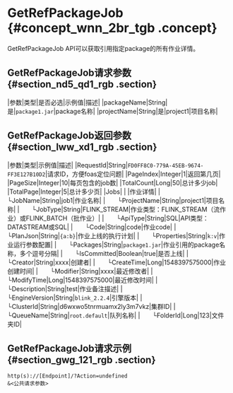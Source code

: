# GetRefPackageJob {#concept_wnn_2br_tgb .concept}

GetRefPackageJob API可以获取引用指定package的所有作业详情。

## GetRefPackageJob请求参数 {#section_nd5_qd1_rgb .section}

|参数|类型|是否必选|示例值|描述|
|packageName|String|是|`package1.jar`|package名称|
|projectName|String|是|project1|项目名称|

## GetRefPackageJob返回参数 {#section_lww_xd1_rgb .section}

|参数|类型|示例值|描述|
|RequestId|String|`FD0FF8C0-779A-45EB-9674-FF3E127B10D2`|请求ID，方便foas定位问题|
|PageIndex|Integer|1|返回第几页|
|PageSize|Integer|10|每页包含的job数|
|TotalCount|Long|50|总计多少job|
|TotalPage|Integer|5|总计多少页|
|Jobs| | |作业详情|
|  └JobName|String|job1|作业名称|
|  └ProjectName|String|project1|项目名称|
|  └JobType|String|FLINK\_STREAM|作业类型：FLINK\_STREAM（流作业）或FLINK\_BATCH（批作业）|
|  └ApiType|String|SQL|API类型：DATASTREAM或SQL|
|  └Code|String|code|作业code|
|  └PlanJson|String|`{a:b}`|作业上线的执行计划|
|  └Properties|String|`k:v`|作业运行参数配置|
|  └Packages|String|`package1.jar`|作业引用的package名称，多个逗号分隔|
|  └IsCommitted|Boolean|true|是否上线|
|  └Creator|String|xxxx|创建者|
|  └CreateTime|Long|1548397575000|作业创建时间|
|  └Modifier|String|xxxx|最近修改者|
|  └ModifyTime|Long|1548397575000|最近修改时间|
|  └Description|String|test|作业备注描述|
|  └EngineVersion|String|`blink_2.2.4`|引擎版本|
|  └ClusterId|String|d6wxwo5tnrmuamx2ly3m7vkz|集群ID|
|  └QueueName|String|`root.default`|队列名称|
|  └FolderId|Long|123|文件夹ID|

## GetRefPackageJob请求示例 {#section_gwg_121_rgb .section}

```
http(s)://[Endpoint]/?Action=undefined
&<公共请求参数>
```

